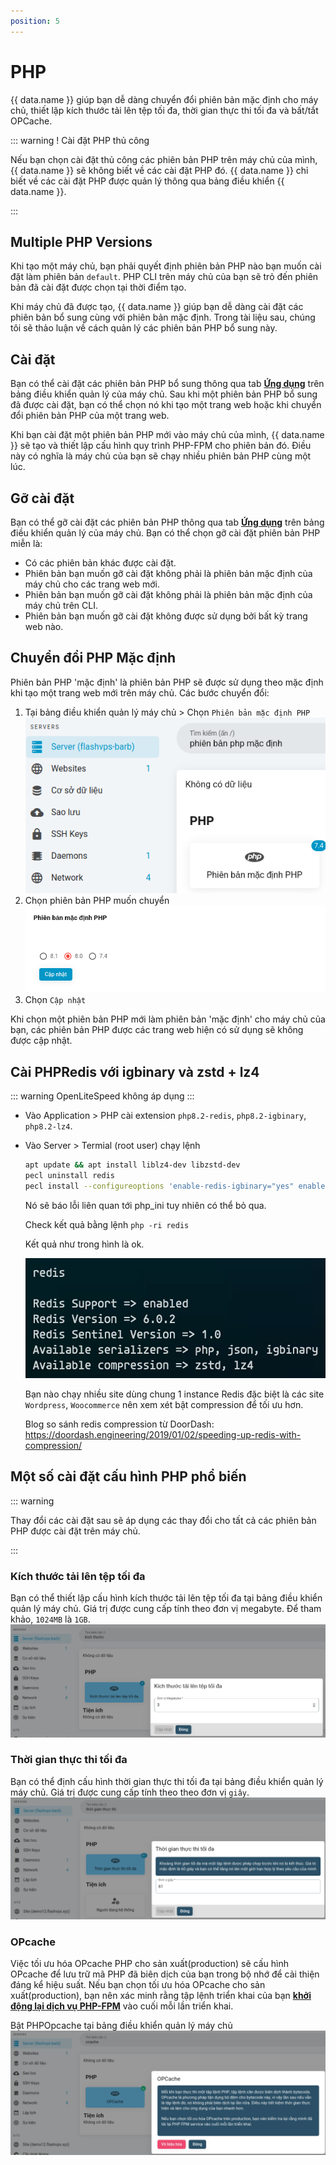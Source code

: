 ```yaml
---
position: 5
---
```


<script setup>
import { data } from '../../.vitepress/config.data.ts'
</script>

# PHP

{{ data.name }} giúp bạn dễ dàng chuyển đổi phiên bản mặc định cho máy chủ, thiết lập kích thước tải lên tệp tối đa, thời gian thực thi tối đa và bất/tắt OPCache.

::: warning ! Cài đặt PHP thủ công

Nếu bạn chọn cài đặt thủ công các phiên bản PHP trên máy chủ của mình, {{ data.name }} sẽ không biết về các cài đặt PHP đó. {{ data.name }} chỉ biết về các cài đặt PHP được quản lý thông qua bảng điều khiển {{ data.name }}.

:::

## Multiple PHP Versions

Khi tạo một máy chủ, bạn phải quyết định phiên bản PHP nào bạn muốn cài đặt làm phiên bản `default`. PHP CLI trên máy chủ của bạn sẽ trỏ đến phiên bản đã cài đặt được chọn tại thời điểm tạo.

Khi máy chủ đã được tạo, {{ data.name }} giúp bạn dễ dàng cài đặt các phiên bản bổ sung cùng với phiên bản mặc định. Trong tài liệu sau, chúng tôi sẽ thảo luận về cách quản lý các phiên bản PHP bổ sung này.

## Cài đặt

Bạn có thể cài đặt các phiên bản PHP bổ sung thông qua tab [**Ứng dụng**](./application.md) trên bảng điều khiển quản lý của máy chủ. Sau khi một phiên bản PHP bổ sung đã được cài đặt, bạn có thể chọn nó khi tạo một trang web hoặc khi chuyển đổi phiên bản PHP của một trang web.

Khi bạn cài đặt một phiên bản PHP mới vào máy chủ của mình, {{ data.name }} sẽ tạo và thiết lập cấu hình quy trình PHP-FPM cho phiên bản đó. Điều này có nghĩa là máy chủ của bạn sẽ chạy nhiều phiên bản PHP cùng một lúc.

## Gỡ cài đặt

Bạn có thể gỡ cài đặt các phiên bản PHP thông qua tab [**Ứng dụng**](./application.md) trên bảng điều khiển quản lý của máy chủ. Bạn có thể chọn gỡ cài đặt phiên bản PHP miễn là:

-   Có các phiên bản khác được cài đặt.
-   Phiên bản bạn muốn gỡ cài đặt không phải là phiên bản mặc định của máy chủ cho các trang web mới.
-   Phiên bản bạn muốn gỡ cài đặt không phải là phiên bản mặc định của máy chủ trên CLI.
-   Phiên bản bạn muốn gỡ cài đặt không được sử dụng bởi bất kỳ trang web nào.

## Chuyển đổi PHP Mặc định

Phiên bản PHP 'mặc định' là phiên bản PHP sẽ được sử dụng theo mặc định khi tạo một trang web mới trên máy chủ.
Các bước chuyển đổi:

1. Tại bảng điều khiển quản lý máy chủ > Chọn `Phiên bản mặc định PHP`
   ![](../../images/php-default-server-dashboard.png)
2. Chọn phiên bản PHP muốn chuyển
   ![](../../images/php-default-version.png)
3. Chọn `Cập nhật`

Khi chọn một phiên bản PHP mới làm phiên bản 'mặc định' cho máy chủ của bạn, các phiên bản PHP được các trang web hiện có sử dụng sẽ không được cập nhật.

## Cài PHPRedis với igbinary và zstd + lz4

::: warning
OpenLiteSpeed không áp dụng
:::

-   Vào Application > PHP cài extension `php8.2-redis`, `php8.2-igbinary`, `php8.2-lz4`.
-   Vào Server > Termial (root user) chạy lệnh

    ```bash
    apt update && apt install liblz4-dev libzstd-dev
    pecl uninstall redis
    pecl install --configureoptions 'enable-redis-igbinary="yes" enable-redis-zstd="yes" enable-redis-lz4="yes"' redis
    ```

    Nó sẽ báo lỗi liên quan tới php_ini tuy nhiên có thể bỏ qua.

    Check kết quả bằng lệnh `php -ri redis`

    Kết quả như trong hình là ok.

    ![](../../images/docs/vi/server/php/447273279_1835638763933144_5834286743528888693_n.jpg)

    Bạn nào chạy nhiều site dùng chung 1 instance Redis đặc biệt là các site `Wordpress`, `Woocommerce` nên xem xét bật compression để tối ưu hơn.

    Blog so sánh redis compression từ DoorDash: https://doordash.engineering/2019/01/02/speeding-up-redis-with-compression/

## Một số cài đặt cấu hình PHP phổ biến

::: warning

Thay đổi các cài đặt sau sẽ áp dụng các thay đổi cho tất cả các phiên bản PHP được cài đặt trên máy chủ.

:::

### Kích thước tải lên tệp tối đa

Bạn có thể thiết lập cấu hình kích thước tải lên tệp tối đa tại bảng điều khiển quản lý máy chủ. Giá trị được cung cấp tính theo đơn vị megabyte. Để tham khảo, `1024MB` là `1GB`.
![](../../images/php-upload-max-file-size-server-dashboard.png)

### Thời gian thực thi tối đa

Bạn có thể định cấu hình thời gian thực thi tối đa tại bảng điều khiển quản lý máy chủ. Giá trị được cung cấp tính theo theo đơn vị `giây`.
![](../../images/php-max-execution-time-server-dashboard.png)

### OPcache

Việc tối ưu hóa OPcache PHP cho sản xuất(production) sẽ cấu hình OPcache để lưu trữ mã PHP đã biên dịch của bạn trong bộ nhớ để cải thiện đáng kể hiệu suất. Nếu bạn chọn tối ưu hóa OPcache cho sản xuất(production), bạn nên xác minh rằng tập lệnh triển khai của bạn [**khởi động lại dịch vụ PHP-FPM**](cookbook.md#khoi-đong-lai-php-fpm) vào cuối mỗi lần triển khai.

Bật PHPOpcache tại bảng điều khiển quản lý máy chủ
![](../../images/php-opcache-server-dashboard.png)
